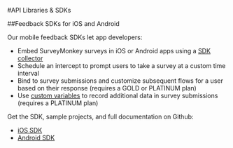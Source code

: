 #API Libraries & SDKs

##Feedback SDKs for iOS and Android

Our mobile feedback SDKs let app developers:

 * Embed SurveyMonkey surveys in iOS or Android apps using a [SDK collector](http://help.surveymonkey.com/articles/en_US/kb/Mobile-SDK#hash)
 * Schedule an intercept to prompt users to take a survey at a custom time interval
 * Bind to survey submissions and customize subsequent flows for a user based on their response (requires a GOLD or PLATINUM plan)
 * Use [custom variables](http://help.surveymonkey.com/articles/en_US/kb/What-are-custom-variables-and-how-do-I-use-them) to record additional data in survey submissions (requires a PLATINUM plan)

 Get the SDK, sample projects, and full documentation on Github:

  * [iOS SDK](https://github.com/SurveyMonkey/surveymonkey-ios-sdk)
  * [Android SDK](https://github.com/SurveyMonkey/surveymonkey-android-sdk)
